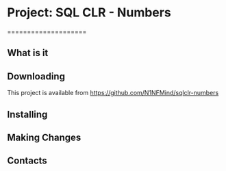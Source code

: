 ﻿# Project: SQL CLR - Numbers
====================

## What is it

## Downloading
This project is available from https://github.com/N1NFMind/sqlclr-numbers

## Installing

## Making Changes

## Contacts

